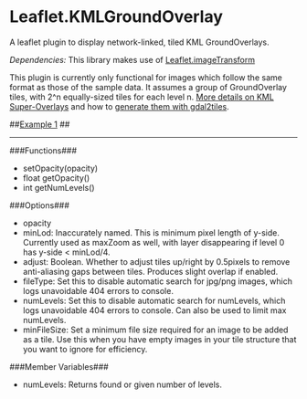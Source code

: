 # Leaflet.KMLGroundOverlay
A leaflet plugin to display network-linked, tiled KML GroundOverlays.

*Dependencies:* This library makes use of [Leaflet.imageTransform](https://github.com/ScanEx/Leaflet.imageTransform)

This plugin is currently only functional for images which follow the same format as those of the sample data. It assumes a group of GroundOverlay tiles, with 2^n equally-sized tiles for each level n. [More details on KML Super-Overlays](https://developers.google.com/kml/documentation/kml_21tutorial?csw=1#superoverlays) and how to [generate them with gdal2tiles](https://developers.google.com/kml/articles/raster?hl=en).

##[Example 1](http://ahalota.github.io/Leaflet.KMLGroundOverlay/examples/ex1.html) ##




----------

###Functions###

- setOpacity(opacity)
- float getOpacity()
- int getNumLevels()

###Options###

- opacity
- minLod: Inaccurately named. This is minimum pixel length of y-side. Currently used as maxZoom as well, with layer disappearing if level 0 has y-side < minLod/4.
- adjust: Boolean. Whether to adjust tiles up/right by 0.5pixels to remove anti-aliasing gaps between tiles. Produces slight overlap if enabled.
- fileType: Set this to disable automatic search for jpg/png images, which logs unavoidable 404 errors to console.
- numLevels: Set this to disable automatic search for numLevels, which logs unavoidable 404 errors to console. Can also be used to limit max numLevels.
- minFileSize: Set a minimum file size required for an image to be added as a tile. Use this when you have empty images in your tile structure that you want to ignore for efficiency.

###Member Variables###

- numLevels: Returns found or given number of levels.





